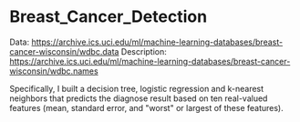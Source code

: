 # Breast_Cancer_Detection
Data: https://archive.ics.uci.edu/ml/machine-learning-databases/breast-cancer-wisconsin/wdbc.data 
Description: https://archive.ics.uci.edu/ml/machine-learning-databases/breast-cancer-wisconsin/wdbc.names

Specifically, I built a decision tree, logistic regression and k-nearest neighbors that predicts the diagnose result based on ten real-valued features (mean, standard error, and "worst" or largest of these features). 
